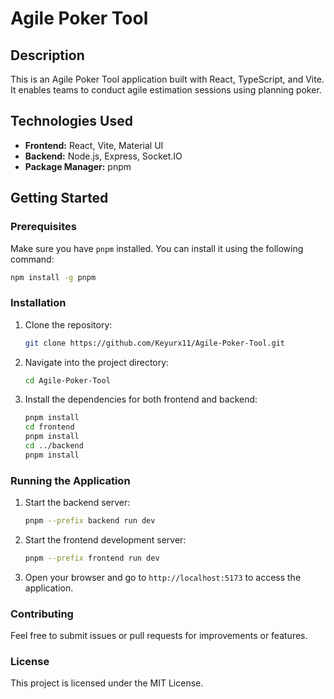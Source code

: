 # Agile Poker Tool

## Description
This is an Agile Poker Tool application built with React, TypeScript, and Vite. It enables teams to conduct agile estimation sessions using planning poker.

## Technologies Used
- **Frontend:** React, Vite, Material UI
- **Backend:** Node.js, Express, Socket.IO
- **Package Manager:** pnpm

## Getting Started

### Prerequisites
Make sure you have `pnpm` installed. You can install it using the following command:
```bash
npm install -g pnpm
```

### Installation

1. Clone the repository:
    ```bash
    git clone https://github.com/Keyurx11/Agile-Poker-Tool.git
    ```
2. Navigate into the project directory:
    ```bash
    cd Agile-Poker-Tool
    ```
3. Install the dependencies for both frontend and backend:
    ```bash
    pnpm install
    cd frontend
    pnpm install
    cd ../backend
    pnpm install
    ```

### Running the Application

1. Start the backend server:
    ```bash
    pnpm --prefix backend run dev
    ```
2. Start the frontend development server:
    ```bash
    pnpm --prefix frontend run dev
    ```
3. Open your browser and go to `http://localhost:5173` to access the application.

### Contributing
Feel free to submit issues or pull requests for improvements or features.

### License
This project is licensed under the MIT License.
